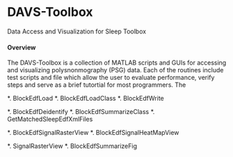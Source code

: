 DAVS-Toolbox
============

Data Access and Visualization for Sleep Toolbox

#### Overview
The DAVS-Toolbox is a collection of MATLAB scripts and GUIs for accessing and visualizing polysnonmography (PSG) data. Each of the routines include test scripts and file which allow the user to evaluate performance, verify steps and serve as a brief tutortial for most programmers. The 

*. BlockEdfLoad
*. BlockEdfLoadClass
*. BlockEdfWrite

*. BlockEdfDeidentify
*. BlockEdfSummarizeClass
*. GetMatchedSleepEdfXmlFiles

*. BlockEdfSignalRasterView
*. BlockEdfSignalHeatMapView

*. SignalRasterView
*. BlockEdfSummarizeFig
